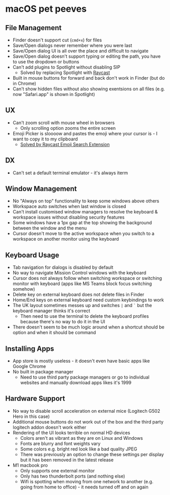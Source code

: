 # macOS pet peeves

##  File Management

- Finder doesn't support cut (`cmd+x`) for files
- Save/Open dialogs never remember where you were last
- Save/Open dialog UI is all over the place and difficult to navigate
- Save/Open dialog doesn't support typing or editing the path, you have to use the dropdown or buttons
- Can't add plugins to Spotlight without disabling SIP
    - Solved by replacing Spotlight with [Raycast](https://www.raycast.com/)
- Built in mouse buttons for forward and back don't work in Finder (but do in Chrome)
- Can't show hidden files without also showing exentsions on all files (e.g. now "Safari.app" is shown in Spotlight)

## UX

- Can't zoom scroll with mouse wheel in browsers
    - Only scrolling option zooms the entire screen
- Emoji Picker is sloooow and pastes the emoji where your cursor is - I want to copy it to my clipboard
    - [Solved by Raycast Emoji Search Extension](https://www.raycast.com/FezVrasta/emoji)

## DX

- Can't set a default terminal emulator - it's always iterm

## Window Management

- No "Always on top" functionality to keep some windows above others
- Workspace auto switches when last window is closed
- Can't install customised window managers to resolve the keyboard & workspace issues without disabling security features
- Some windows have a 1px gap at the top showing the background between the window and the menu
- Cursor doesn't move to the active workspace when you switch to a workspace on another monitor using the keyboard

## Keyboard Usage

- Tab navigation for dialogs is disabled by default
- No way to navigate Mission Control windows with the keyboard
- Cursor does not always follow when switching workspace or switching monitor with keyboard (apps like MS Teams block focus switching somehow)
- Delete key on external keyboard does not delete files in Finder
- Home/End keys on external keyboard need custom keybindings to work
- The UK layout sometimes messes up and switches `|` and `` ` `` but the keyboard manager thinks it's correct
    - Then need to use the terminal to delete the keyboard profiles because there's no way to do it in the UI
- There doesn't seem to be much logic around when a shortcut should be option and when it should be command

## Installing Apps

- App store is mostly useless - it doesn't even have basic apps like Google Chrome
- No built in package manager
    - Need to use third party package managers or go to individual websites and manually download apps likes it's 1999

## Hardware Support

- No way to disable scroll acceleration on external mice (Logitech G502 Hero in this case)
- Additional mouse buttons do not work out of the box and the third party logitech addon doesn't work either
- Rendering of the UI looks terrible on normal HD devices
    - Colors aren't as vibrant as they are on Linux and Windows
    - Fonts are blurry and font weights vary
    - Some colors e.g. bright red look like a bad quality JPEG
    - There was previously an option to change these settings per display but it has been removed in the latest release
- M1 macbook pro 
    - Only supports one external monitor
    - Only has two thunderbolt ports (and nothing else)
    - Wifi is spotting when moving from one network to another (e.g. going from home to office) - it needs turned off and on again
